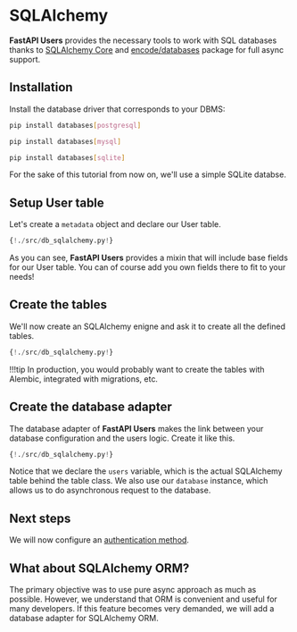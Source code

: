 # SQLAlchemy

**FastAPI Users** provides the necessary tools to work with SQL databases thanks to [SQLAlchemy Core](https://docs.sqlalchemy.org/en/13/core/) and [encode/databases](https://www.encode.io/databases/) package for full async support.

## Installation

Install the database driver that corresponds to your DBMS:

```sh
pip install databases[postgresql]
```

```sh
pip install databases[mysql]
```

```sh
pip install databases[sqlite]
```

For the sake of this tutorial from now on, we'll use a simple SQLite databse.

## Setup User table

Let's create a `metadata` object and declare our User table.

```py hl_lines="4 14 15"
{!./src/db_sqlalchemy.py!}
```

As you can see, **FastAPI Users** provides a mixin that will include base fields for our User table. You can of course add you own fields there to fit to your needs!

## Create the tables

We'll now create an SQLAlchemy enigne and ask it to create all the defined tables.

```py hl_lines="18 19 20 21 22"
{!./src/db_sqlalchemy.py!}
```

!!!tip
    In production, you would probably want to create the tables with Alembic, integrated with migrations, etc.

## Create the database adapter

The database adapter of **FastAPI Users** makes the link between your database configuration and the users logic. Create it like this.

```py hl_lines="24 25"
{!./src/db_sqlalchemy.py!}
```

Notice that we declare the `users` variable, which is the actual SQLAlchemy table behind the table class. We also use our `database` instance, which allows us to do asynchronous request to the database.

## Next steps

We will now configure an [authentication method](../authentication/index.md).

## What about SQLAlchemy ORM?

The primary objective was to use pure async approach as much as possible. However, we understand that ORM is convenient and useful for many developers. If this feature becomes very demanded, we will add a database adapter for SQLAlchemy ORM.

